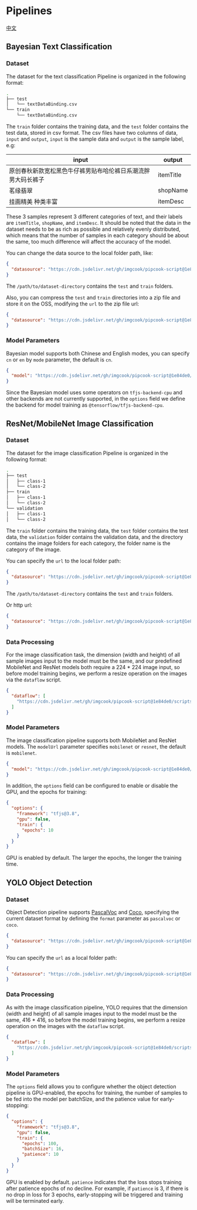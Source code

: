 # Pipelines

[中文](./README-CN.md)

## Bayesian Text Classification

### Dataset

The dataset for the text classification Pipeline is organized in the following format:

```sh
.
├── test
│   └── textDataBinding.csv
└── train
    └── textDataBinding.csv
```

The `train` folder contains the training data, and the `test` folder contains the test data, stored in csv format. The csv files have two columns of data, `input` and `output`, `input` is the sample data and `output` is the sample label, e.g:

| input                                                        | output    |
| ------------------------------------------------------------ | --------- |
| 原创春秋新款宽松黑色牛仔裤男贴布哈伦裤日系潮流胖男大码长裤子 | itemTitle |
| 茗缘翡翠                                                     | shopName  |
| 挂画精美 种类丰富                                            | itemDesc  |

These 3 samples represent 3 different categories of text, and their labels are `itemTitle`, `shopName`, and `itemDesc`. It should be noted that the data in the dataset needs to be as rich as possible and relatively evenly distributed, which means that the number of samples in each category should be about the same, too much difference will affect the accuracy of the model.

You can change the data source to the local folder path, like:

```json
{
  "datasource": "https://cdn.jsdelivr.net/gh/imgcook/pipcook-script@1e84de0/scripts/text-classification-bayes/build/datasource.js?url=file:///path/to/dataset-directory"
}
```

The `/path/to/dataset-directory` contains the `test` and `train` folders.

Also, you can compress the `test` and `train` directories into a zip file and store it on the OSS, modifying the `url` to the zip file url:

```json
{
  "datasource": "https://cdn.jsdelivr.net/gh/imgcook/pipcook-script@1e84de0/scripts/text-classification-bayes/build/datasource.js?url=http:///oss-host/my-dataset.zip"
}
```

### Model Parameters

Bayesian model supports both Chinese and English modes, you can specify `cn` or `en` by `mode` parameter, the default is `cn`.

```json
{
  "model": "https://cdn.jsdelivr.net/gh/imgcook/pipcook-script@1e84de0/scripts/text-classification-bayes/build/model.js?mode=en"
}
```

Since the Bayesian model uses some operators on `tfjs-backend-cpu` and other backends are not currently supported, in the `options` field we define the backend for model training as `@tensorflow/tfjs-backend-cpu`.

## ResNet/MobileNet Image Classification

### Dataset

The dataset for the image classification Pipeline is organized in the following format:

```sh
.
├── test
│   ├── class-1
│   └── class-2
├── train
│   ├── class-1
│   └── class-2
└── validation
│   ├── class-1
│   └── class-2
```

The `train` folder contains the training data, the `test` folder contains the test data, the `validation` folder contains the validation data, and the directory contains the image folders for each category, the folder name is the category of the image.

You can specify the `url` to the local folder path:

```json
{
  "datasource": "https://cdn.jsdelivr.net/gh/imgcook/pipcook-script@1e84de0/scripts/image-classification/build/datasource.js?url=file:///path/to/dataset-directory"
}
```

The `/path/to/dataset-directory` contains the `test` and `train` folders.

Or http url:

```json
{
  "datasource": "https://cdn.jsdelivr.net/gh/imgcook/pipcook-script@1e84de0/scripts/image-classification/build/datasource.js?url=http://oss-host/dataset.zip"
}
```

### Data Processing

For the image classification task, the dimension (width and height) of all sample images input to the model must be the same, and our predefined MobileNet and ResNet models both require a 224 * 224 image input, so before model training begins, we perform a resize operation on the images via the `dataflow` script.
```json
{
  "dataflow": [
    "https://cdn.jsdelivr.net/gh/imgcook/pipcook-script@1e84de0/scripts/image-classification/build/dataflow.js?size=224&size=224"
  ]
}
```

### Model Parameters

The image classification pipeline supports both MobileNet and ResNet models. The `modelUrl` parameter specifies `mobilenet` or `resnet`, the default is `mobilenet`.

```json
{
  "model": "https://cdn.jsdelivr.net/gh/imgcook/pipcook-script@1e84de0/scripts/image-classification/build/model.js?modelUrl=resnet",
}
```

In addition, the `options` field can be configured to enable or disable the GPU, and the epochs for training:

```json
{
  "options": {
    "framework": "tfjs@3.8",
    "gpu": false,
    "train": {
      "epochs": 10
    }
  }
}
```

GPU is enabled by default. The larger the epochs, the longer the training time.

## YOLO Object Detection

### Dataset

Object Detection pipeline supports [PascalVoc](../../docs/spec/dataset.md) and [Coco](https://cocodataset.org/#format-data), specifying the current dataset format by defining the `format` parameter as `pascalvoc` or `coco`.

```json
{
  "datasource": "https://cdn.jsdelivr.net/gh/imgcook/pipcook-script@1e84de0/scripts/object-detection-yolo/build/datasource.js?format=pascalvoc&url=https://host/dataset.zip"
}
```

You can specify the `url` as a local folder path:

```json
{
  "datasource": "https://cdn.jsdelivr.net/gh/imgcook/pipcook-script@1e84de0/scripts/object-detection-yolo/build/datasource.js?format=pascalvoc&url=file:///path/to/dataset-directory"
}
```

### Data Processing

As with the image classification pipeline, YOLO requires that the dimension (width and height) of all sample images input to the model must be the same, 416 * 416, so before the model training begins, we perform a resize operation on the images with the `dataflow` script.
```json
{
  "dataflow": [
    "https://cdn.jsdelivr.net/gh/imgcook/pipcook-script@1e84de0/scripts/object-detection-yolo/build/dataflow.js?size=416&size=416"
  ]
}
```

### Model Parameters

The `options` field allows you to configure whether the object detection pipeline is GPU-enabled, the epochs for training, the number of samples to be fed into the model per batchSize, and the patience value for early-stopping:

```json
{
  "options": {
    "framework": "tfjs@3.8",
    "gpu": false,
    "train": {
      "epochs": 100,
      "batchSize": 16,
      "patience": 10
    }
  }
}
```

GPU is enabled by default. `patience` indicates that the loss stops training after patience epochs of no decline. For example, if `patience` is 3, if there is no drop in loss for 3 epochs, early-stopping will be triggered and training will be terminated early.
